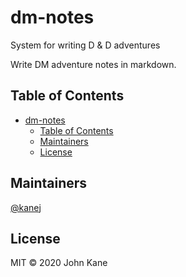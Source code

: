 # dm-notes

System for writing D &amp; D adventures

Write DM adventure notes in markdown.

## Table of Contents

- [dm-notes](#dm-notes)
  - [Table of Contents](#table-of-contents)
  - [Maintainers](#maintainers)
  - [License](#license)

## Maintainers

[@kanej](https://github.com/kanej)

## License

MIT © 2020 John Kane
